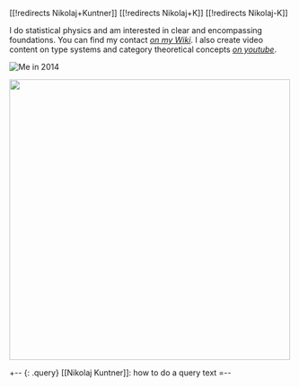 [[!redirects Nikolaj+Kuntner]]
[[!redirects Nikolaj+K]]
[[!redirects Nikolaj-K]]

I do statistical physics and am interested in clear and encompassing foundations. You can find my contact _[on my Wiki](axiomsofchoice.org)_. I also create video content on type systems and category theoretical concepts 
_[on youtube](https://www.youtube.com/channel/UCcrSMnEYhIPX_p127jI23qw/videos)_.

![Me in 2014](http://i.imgur.com/mBK4dTV.jpg)

<img src="http://www.ncatlab.org/nlab/files/BraidDiagramForHomologyOnTripled.jpg" width="500">

+-- {: .query}
[[Nikolaj Kuntner]]: how to do a query text
=--
